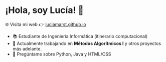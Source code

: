 # ¡Hola, soy Lucía! 👋

🌐 Visita mi web 👉 [luciamarst.github.io](https://luciamarst.github.io)

- 📚 Estudiante de Ingeniería Informática (itinerario computacional)
- 🔭 Actualmente trabajando en **Métodos Algorítmicos I** y otros proyectos más adelante. 
- 💬 Pregúntame sobre Python, Java y HTML/CSS
